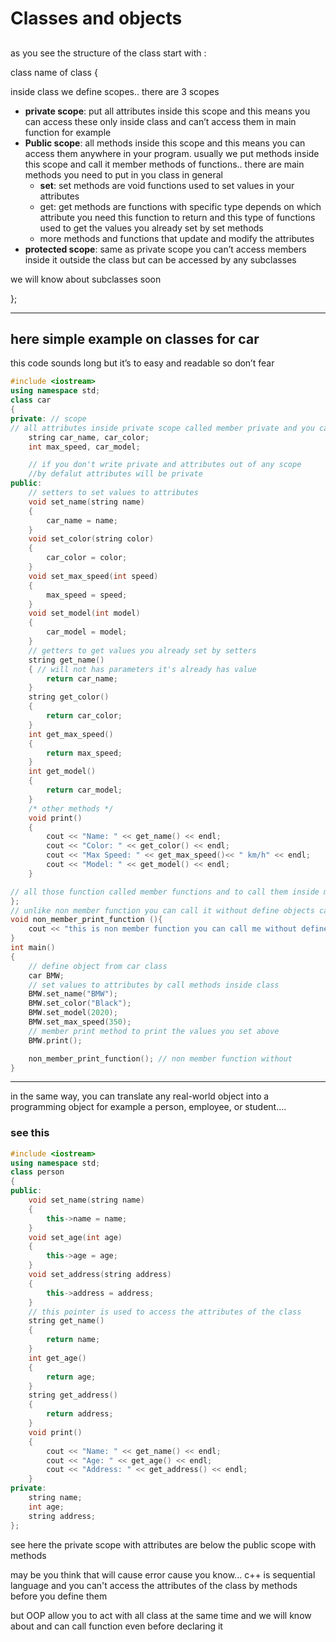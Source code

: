 # Classes and objects

## 

as you see the structure of the class start with :

class name of class {

inside class we define scopes.. there are 3 scopes

- **private scope**: put all attributes inside this scope and this means you can access these only inside class and can’t access them in main function for example
- **Public scope**:  all methods inside this scope and this means you can access them anywhere in your program. usually we put methods inside this scope and call it member methods of functions.. there are main methods you need to put in you class in general
    - **set**: set methods are void functions used to set values in your attributes
    - get: get methods are functions with specific type depends on which attribute you need this function to return and this type of functions used to get the values you already set by set methods
    - more methods and functions that update and modify the attributes
- **protected scope**: same as private scope you can’t access members inside it outside the class but can be accessed by any subclasses

we will know about subclasses soon

};

---

## here simple example on classes for car

this code sounds long but it’s to easy and readable so don’t fear 

```cpp
#include <iostream>
using namespace std;
class car
{
private: // scope 
// all attributes inside private scope called member private and you can access it in this class only
    string car_name, car_color;
    int max_speed, car_model;

    // if you don't write private and attributes out of any scope 
    //by defalut attributes will be private
public:
    // setters to set values to attributes 
    void set_name(string name)
    {
        car_name = name;
    }
    void set_color(string color)
    {
        car_color = color;
    }
    void set_max_speed(int speed)
    {
        max_speed = speed;
    }
    void set_model(int model)
    {
        car_model = model;
    }
    // getters to get values you already set by setters
    string get_name()
    { // will not has parameters it's already has value
        return car_name;
    }
    string get_color()
    {
        return car_color;
    }
    int get_max_speed()
    {
        return max_speed;
    }
    int get_model()
    {
        return car_model;
    }
    /* other methods */
    void print()
    {
        cout << "Name: " << get_name() << endl;
        cout << "Color: " << get_color() << endl;
        cout << "Max Speed: " << get_max_speed()<< " km/h" << endl;
        cout << "Model: " << get_model() << endl;
    }

// all those function called member functions and to call them inside main you need to  define object from this class
};
// unlike non member function you can call it without define objects cause it's out of the class
void non_member_print_function (){
    cout << "this is non member function you can call me without define object" << endl;
}
int main()
{
    // define object from car class 
    car BMW;
    // set values to attributes by call methods inside class
    BMW.set_name("BMW");
    BMW.set_color("Black");
    BMW.set_model(2020);
    BMW.set_max_speed(350);
    // member print method to print the values you set above 
    BMW.print();

    non_member_print_function(); // non member function without 
}
```

---

in the same way, you can translate any real-world object into a programming object for example a person, employee, or student….


### see this 
    
```cpp
#include <iostream> 
using namespace std;
class person
{
public:
    void set_name(string name)
    {
        this->name = name;
    }
    void set_age(int age)
    {
        this->age = age;
    }
    void set_address(string address)
    {
        this->address = address;
    } 
    // this pointer is used to access the attributes of the class
    string get_name()
    {
        return name;
    }
    int get_age()
    {
        return age;
    }
    string get_address()
    {
        return address;
    }
    void print()
    {
        cout << "Name: " << get_name() << endl;
        cout << "Age: " << get_age() << endl;
        cout << "Address: " << get_address() << endl;
    }
private:
    string name;
    int age;
    string address;
};
```
see here the private scope with attributes are below the public scope with methods 

may be you think that will cause error cause you know... c++ is sequential language and you can't access the attributes  of the class by methods before you define them

but OOP allow you to act with all class at the same time and we will know about and can call function even before declaring it

